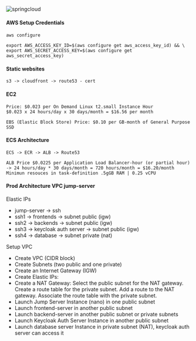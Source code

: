 ![springcloud](https://images.chaincuet.com/wiki/aws-arch.gif)
#### AWS Setup Credentials

#### 
```
aws configure

export AWS_ACCESS_KEY_ID=$(aws configure get aws_access_key_id) && \
export AWS_SECRET_ACCESS_KEY=$(aws configure get aws_secret_access_key)
```

#### Static websites

```
s3 -> cloudfront -> route53 - cert
```

#### EC2

```
Price: $0.023 per On Demand Linux t2.small Instance Hour
$0.023 x 24 hours/day x 30 days/month = $16.56 per month

EBS (Elastic Block Store) Price: $0.10 per GB-month of General Purpose SSD
```

#### ECS Architecture

```
ECS -> ECR -> ALB -> Route53

ALB Price $0.0225 per Application Load Balancer-hour (or partial hour)
-> 24 hours/day * 30 days/month = 720 hours/month = $16.20/month
Minimun resouces in task-definition .5gGB RAM | 0.25 vCPU
```

#### Prod Architecture VPC jump-server
Elastic IPs

- jump-server -> ssh
- ssh1 -> frontends -> subnet public (igw)
- ssh2 -> backends -> subnet public (igw)
- ssh3 -> keycloak auth server -> subnet public (igw)
- ssh4 -> database -> subnet private (nat)

Setup VPC

- Create VPC (CIDR block)
- Create Subnets (two public and one private)
- Create an Internet Gateway (IGW)
- Create Elastic IPs:
- Create a NAT Gateway:
  Select the public subnet for the NAT gateway.
  Create a route table for the private subnet. Add a route to the NAT gateway. Associate the route table with the private subnet. 
- Launch Jump Server Instance (nano) in one public subnet
- Launch frontend-server in another public subnet
- Launch backend-server in another public subnet or private subnets
- Launch Keycloak Auth Server Instance in another public subnet
- Launch database server Instance in private subnet (NAT), keycloak auth server can access it
